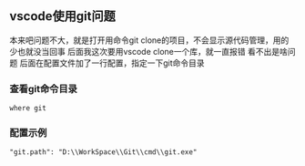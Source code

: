 ## vscode使用git问题
本来吧问题不大，就是打开用命令git clone的项目，不会显示源代码管理，用的少也就没当回事
后面我这次要用vscode clone一个库，就一直报错
看不出是啥问题
后面在配置文件加了一行配置，指定一下git命令目录
### 查看git命令目录
```
where git
```
### 配置示例
```
"git.path": "D:\\WorkSpace\\Git\\cmd\\git.exe"
```